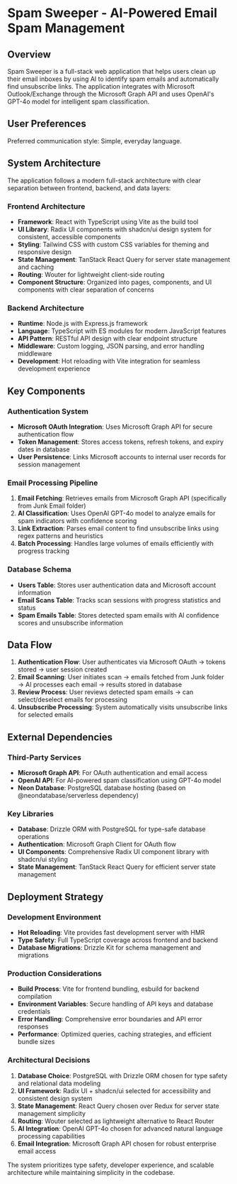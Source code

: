 # Spam Sweeper - AI-Powered Email Spam Management

## Overview

Spam Sweeper is a full-stack web application that helps users clean up their email inboxes by using AI to identify spam emails and automatically find unsubscribe links. The application integrates with Microsoft Outlook/Exchange through the Microsoft Graph API and uses OpenAI's GPT-4o model for intelligent spam classification.

## User Preferences

Preferred communication style: Simple, everyday language.

## System Architecture

The application follows a modern full-stack architecture with clear separation between frontend, backend, and data layers:

### Frontend Architecture
- **Framework**: React with TypeScript using Vite as the build tool
- **UI Library**: Radix UI components with shadcn/ui design system for consistent, accessible components
- **Styling**: Tailwind CSS with custom CSS variables for theming and responsive design
- **State Management**: TanStack React Query for server state management and caching
- **Routing**: Wouter for lightweight client-side routing
- **Component Structure**: Organized into pages, components, and UI components with clear separation of concerns

### Backend Architecture
- **Runtime**: Node.js with Express.js framework
- **Language**: TypeScript with ES modules for modern JavaScript features
- **API Pattern**: RESTful API design with clear endpoint structure
- **Middleware**: Custom logging, JSON parsing, and error handling middleware
- **Development**: Hot reloading with Vite integration for seamless development experience

## Key Components

### Authentication System
- **Microsoft OAuth Integration**: Uses Microsoft Graph API for secure authentication flow
- **Token Management**: Stores access tokens, refresh tokens, and expiry dates in database
- **User Persistence**: Links Microsoft accounts to internal user records for session management

### Email Processing Pipeline
1. **Email Fetching**: Retrieves emails from Microsoft Graph API (specifically from Junk Email folder)
2. **AI Classification**: Uses OpenAI GPT-4o model to analyze emails for spam indicators with confidence scoring
3. **Link Extraction**: Parses email content to find unsubscribe links using regex patterns and heuristics
4. **Batch Processing**: Handles large volumes of emails efficiently with progress tracking

### Database Schema
- **Users Table**: Stores user authentication data and Microsoft account information
- **Email Scans Table**: Tracks scan sessions with progress statistics and status
- **Spam Emails Table**: Stores detected spam emails with AI confidence scores and unsubscribe information

## Data Flow

1. **Authentication Flow**: User authenticates via Microsoft OAuth → tokens stored → user session created
2. **Email Scanning**: User initiates scan → emails fetched from Junk folder → AI processes each email → results stored in database
3. **Review Process**: User reviews detected spam emails → can select/deselect emails for processing
4. **Unsubscribe Processing**: System automatically visits unsubscribe links for selected emails

## External Dependencies

### Third-Party Services
- **Microsoft Graph API**: For OAuth authentication and email access
- **OpenAI API**: For AI-powered spam classification using GPT-4o model
- **Neon Database**: PostgreSQL database hosting (based on @neondatabase/serverless dependency)

### Key Libraries
- **Database**: Drizzle ORM with PostgreSQL for type-safe database operations
- **Authentication**: Microsoft Graph Client for OAuth flow
- **UI Components**: Comprehensive Radix UI component library with shadcn/ui styling
- **State Management**: TanStack React Query for efficient server state management

## Deployment Strategy

### Development Environment
- **Hot Reloading**: Vite provides fast development server with HMR
- **Type Safety**: Full TypeScript coverage across frontend and backend
- **Database Migrations**: Drizzle Kit for schema management and migrations

### Production Considerations
- **Build Process**: Vite for frontend bundling, esbuild for backend compilation
- **Environment Variables**: Secure handling of API keys and database credentials
- **Error Handling**: Comprehensive error boundaries and API error responses
- **Performance**: Optimized queries, caching strategies, and efficient bundle sizes

### Architectural Decisions

1. **Database Choice**: PostgreSQL with Drizzle ORM chosen for type safety and relational data modeling
2. **UI Framework**: Radix UI + shadcn/ui selected for accessibility and consistent design system
3. **State Management**: React Query chosen over Redux for server state management simplicity
4. **Routing**: Wouter selected as lightweight alternative to React Router
5. **AI Integration**: OpenAI GPT-4o chosen for advanced natural language processing capabilities
6. **Email Integration**: Microsoft Graph API chosen for robust enterprise email access

The system prioritizes type safety, developer experience, and scalable architecture while maintaining simplicity in the codebase.